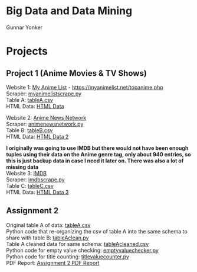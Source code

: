 # Big Data and Data Mining
Gunnar Yonker

# Projects
## Project 1 (Anime Movies & TV Shows)
Website 1: [My Anime List](https://myanimelist.net/topanime.php) - https://myanimelist.net/topanime.php  
Scraper: [myanimelistscrape.py](https://github.com/gunnaryonker/gunnaryonker.github.io/blob/main/Project%201/myanimelistscrape.py)  
Table A: [tableA.csv](https://github.com/gunnaryonker/gunnaryonker.github.io/blob/main/Project%201/tableA.csv)  
HTML Data: [HTML Data](https://github.com/gunnaryonker/gunnaryonker.github.io/blob/main/Project%201/html_content_tableA.txt)  

Website 2: [Anime News Network](https://www.animenewsnetwork.com/encyclopedia/ratings-anime.php?top50=popular&n=1000)  
Scraper: [animenewsnetwork.py](https://github.com/gunnaryonker/gunnaryonker.github.io/blob/main/Project%201/animenewsnetwork.py)  
Table B: [tableB.csv](https://github.com/gunnaryonker/gunnaryonker.github.io/blob/main/Project%201/tableB.csv)  
HTML Data: [HTML Data 2](https://github.com/gunnaryonker/gunnaryonker.github.io/blob/main/Project%201/html_content_tableB.txt)  

**I originally was going to use IMDB but there would not have been enough tuples using their data on the Anime genre tag, only about 940 entries, so this is just backup data in case I need it later on. There was also a lot of missing data**  
Website 3: [IMDB](https://www.imdb.com/)  
Scraper: [imdbscrape.py](https://github.com/gunnaryonker/gunnaryonker.github.io/blob/main/Project%201/imdbscrape.py)  
Table C: [tableC.csv](https://github.com/gunnaryonker/gunnaryonker.github.io/blob/main/Project%201/tableC.csv)   
HTML Data: [HTML Data 3](https://github.com/gunnaryonker/gunnaryonker.github.io/blob/main/Project%201/html_content_tableC.txt)  

## Assignment 2  
Original table A of data: [tableA.csv](https://github.com/gunnaryonker/gunnaryonker.github.io/blob/main/Project%201/Assignment%202/tableA.csv)  
Python code that re-organizing the csv of table A into the same schema to share with table B: [tableAclean.py](https://github.com/gunnaryonker/gunnaryonker.github.io/blob/main/Project%201/Assignment%202/tableAclean.py)  
Table A cleaned data for same schema: [tableAcleaned.csv](https://github.com/gunnaryonker/gunnaryonker.github.io/blob/main/Project%201/Assignment%202/tableAcleaned.csv)  
Python code for empty value checking: [emptyvaluechecker.py](https://github.com/gunnaryonker/gunnaryonker.github.io/blob/main/Project%201/Assignment%202/emptyvaluechecker.py)  
Python code for title counting: [titlevaluecounter.py](https://github.com/gunnaryonker/gunnaryonker.github.io/blob/main/Project%201/Assignment%202/titlevaluecounter.py)  
PDF Report: [Assignment 2 PDF Report](https://github.com/gunnaryonker/gunnaryonker.github.io/blob/main/Project%201/Assignment%202/Assignment%202%20Report.pdf)  
